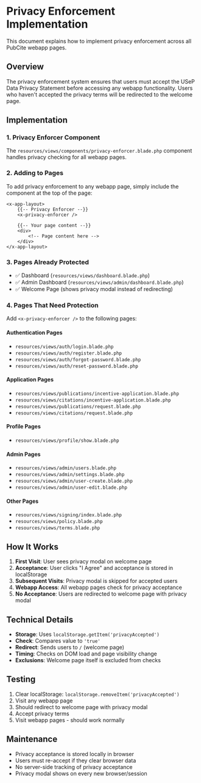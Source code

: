 # Privacy Enforcement Implementation

This document explains how to implement privacy enforcement across all PubCite webapp pages.

## Overview

The privacy enforcement system ensures that users must accept the USeP Data Privacy Statement before accessing any webapp functionality. Users who haven't accepted the privacy terms will be redirected to the welcome page.

## Implementation

### 1. Privacy Enforcer Component

The `resources/views/components/privacy-enforcer.blade.php` component handles privacy checking for all webapp pages.

### 2. Adding to Pages

To add privacy enforcement to any webapp page, simply include the component at the top of the page:

```blade
<x-app-layout>
    {{-- Privacy Enforcer --}}
    <x-privacy-enforcer />
    
    {{-- Your page content --}}
    <div>
        <!-- Page content here -->
    </div>
</x-app-layout>
```

### 3. Pages Already Protected

- ✅ Dashboard (`resources/views/dashboard.blade.php`)
- ✅ Admin Dashboard (`resources/views/admin/dashboard.blade.php`)
- ✅ Welcome Page (shows privacy modal instead of redirecting)

### 4. Pages That Need Protection

Add `<x-privacy-enforcer />` to the following pages:

#### Authentication Pages
- `resources/views/auth/login.blade.php`
- `resources/views/auth/register.blade.php`
- `resources/views/auth/forgot-password.blade.php`
- `resources/views/auth/reset-password.blade.php`

#### Application Pages
- `resources/views/publications/incentive-application.blade.php`
- `resources/views/citations/incentive-application.blade.php`
- `resources/views/publications/request.blade.php`
- `resources/views/citations/request.blade.php`

#### Profile Pages
- `resources/views/profile/show.blade.php`

#### Admin Pages
- `resources/views/admin/users.blade.php`
- `resources/views/admin/settings.blade.php`
- `resources/views/admin/user-create.blade.php`
- `resources/views/admin/user-edit.blade.php`

#### Other Pages
- `resources/views/signing/index.blade.php`
- `resources/views/policy.blade.php`
- `resources/views/terms.blade.php`

## How It Works

1. **First Visit**: User sees privacy modal on welcome page
2. **Acceptance**: User clicks "I Agree" and acceptance is stored in localStorage
3. **Subsequent Visits**: Privacy modal is skipped for accepted users
4. **Webapp Access**: All webapp pages check for privacy acceptance
5. **No Acceptance**: Users are redirected to welcome page with privacy modal

## Technical Details

- **Storage**: Uses `localStorage.getItem('privacyAccepted')`
- **Check**: Compares value to `'true'`
- **Redirect**: Sends users to `/` (welcome page)
- **Timing**: Checks on DOM load and page visibility change
- **Exclusions**: Welcome page itself is excluded from checks

## Testing

1. Clear localStorage: `localStorage.removeItem('privacyAccepted')`
2. Visit any webapp page
3. Should redirect to welcome page with privacy modal
4. Accept privacy terms
5. Visit webapp pages - should work normally

## Maintenance

- Privacy acceptance is stored locally in browser
- Users must re-accept if they clear browser data
- No server-side tracking of privacy acceptance
- Privacy modal shows on every new browser/session
